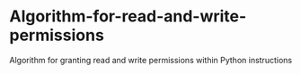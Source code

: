 # Algorithm-for-read-and-write-permissions
Algorithm for granting read and write permissions within Python instructions
